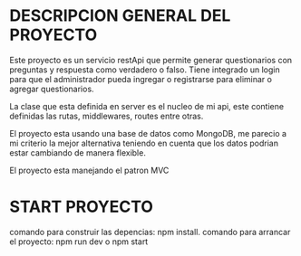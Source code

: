 # DESCRIPCION GENERAL DEL PROYECTO

Este proyecto es un servicio restApi que permite generar questionarios con preguntas y respuesta como verdadero o falso.
Tiene integrado un login para que el administrador pueda ingregar o registrarse para eliminar o agregar questionarios.

La clase que esta definida en server es el nucleo de mi api, este contiene definidas las
rutas, middlewares, routes entre otras.

El proyecto esta usando una base de datos como MongoDB, me parecio a mi criterio la mejor alternativa teniendo en cuenta que los datos podrian estar cambiando de manera flexible.

El proyecto esta manejando el patron MVC

# START PROYECTO

comando para construir las depencias: npm install.
comando para arrancar el proyecto: npm run dev o npm start
